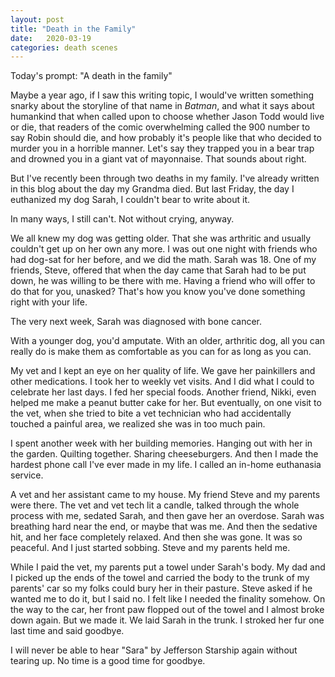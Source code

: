 ```yaml
---
layout: post
title: "Death in the Family"
date:   2020-03-19
categories: death scenes
---
```

Today's prompt: "A death in the family"

Maybe a year ago, if I saw this writing topic, I would've written something snarky about the storyline of that name in *Batman*, and what it says about humankind that when called upon to choose whether Jason Todd would live or die, that readers of the comic overwhelming called the 900 number to say Robin should die, and how probably it's people like that who decided to murder you in a horrible manner. Let's say they trapped you in a bear trap and drowned you in a giant vat of mayonnaise. That sounds about right.

But I've recently been through two deaths in my family. I've already written in this blog about the day my Grandma died. But last Friday, the day I euthanized my dog Sarah, I couldn't bear to write about it.

In many ways, I still can't. Not without crying, anyway.

We all knew my dog was getting older. That she was arthritic and usually couldn't get up on her own any more. I was out one night with friends who had dog-sat for her before, and we did the math. Sarah was 18. One of my friends, Steve, offered that when the day came that Sarah had to be put down, he was willing to be there with me. Having a friend who will offer to do that for you, unasked? That's how you know you've done something right with your life.

The very next week, Sarah was diagnosed with bone cancer.

With a younger dog, you'd amputate. With an older, arthritic dog, all you can really do is make them as comfortable as you can for as long as you can.

My vet and I kept an eye on her quality of life. We gave her painkillers and other medications. I took her to weekly vet visits. And I did what I could to celebrate her last days. I fed her special foods. Another friend, Nikki, even helped me make a peanut butter cake for her. But eventually, on one visit to the vet, when she tried to bite a vet technician who had accidentally touched a painful area, we realized she was in too much pain.

I spent another week with her building memories. Hanging out with her in the garden. Quilting together. Sharing cheeseburgers. And then I made the hardest phone call I've ever made in my life. I called an in-home euthanasia service. 

A vet and her assistant came to my house. My friend Steve and my parents were there. The vet and vet tech lit a candle, talked through the whole process with me, sedated Sarah, and then gave her an overdose. Sarah was breathing hard near the end, or maybe that was me. And then the sedative hit, and her face completely relaxed. And then she was gone. It was so peaceful. And I just started sobbing. Steve and my parents held me.

While I paid the vet, my parents put a towel under Sarah's body. My dad and I picked up the ends of the towel and carried the body to the trunk of my parents' car so my folks could bury her in their pasture. Steve asked if he wanted me to do it, but I said no. I felt like I needed the finality somehow. On the way to the car, her front paw flopped out of the towel and I almost broke down again. But we made it. We laid Sarah in the trunk. I stroked her fur one last time and said goodbye.

I will never be able to hear "Sara" by Jefferson Starship again without tearing up. No time is a good time for goodbye.
